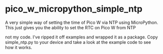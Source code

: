 # pico_w_micropython_simple_ntp
A very simple way of setting the time of Pico W via NTP using MicroPython. This just gives you the ability to set the RTC on Pico W from NTP

not my code. I've ripped it off examples and wrapped it as a package. Copy simple_ntp.py to your device and take a look at the example code to see how it works.
